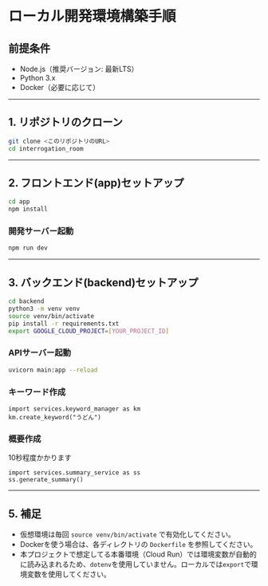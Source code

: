 # ローカル開発環境構築手順

## 前提条件
- Node.js（推奨バージョン: 最新LTS）
- Python 3.x
- Docker（必要に応じて）

---

## 1. リポジトリのクローン
```sh
git clone <このリポジトリのURL>
cd interrogation_room
```

---

## 2. フロントエンド(app)セットアップ
```sh
cd app
npm install
```

### 開発サーバー起動
```sh
npm run dev
```

---

## 3. バックエンド(backend)セットアップ
```sh
cd backend
python3 -m venv venv
source venv/bin/activate
pip install -r requirements.txt
export GOOGLE_CLOUD_PROJECT=[YOUR_PROJECT_ID]
```

### APIサーバー起動
```sh
uvicorn main:app --reload
```

### キーワード作成
```
import services.keyword_manager as km
km.create_keyword("うどん")
```

### 概要作成
10秒程度かかります
```
import services.summary_service as ss
ss.generate_summary()
```

---

## 5. 補足
- 仮想環境は毎回 `source venv/bin/activate` で有効化してください。
- Dockerを使う場合は、各ディレクトリの `Dockerfile` を参照してください。
- 本プロジェクトで想定してる本番環境（Cloud Run）では環境変数が自動的に読み込まれるため、`dotenv`を使用していません。ローカルでは`export`で環境変数を使用してください。

